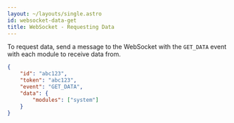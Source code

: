 ```yaml
---
layout: ~/layouts/single.astro
id: websocket-data-get
title: WebSocket - Requesting Data
---
```


To request data, send a message to the WebSocket with the `GET_DATA` event with each module to receive data from.

```json
{
    "id": "abc123",
    "token": "abc123",
    "event": "GET_DATA",
    "data": {
        "modules": ["system"]
    }
}
```
